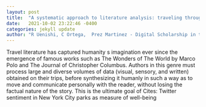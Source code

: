 ```yaml
---
layout: post
title:  "A systematic approach to literature analysis: traveling through stories"
date:   2021-10-02 23:22:46 -0400
categories: jekyll update
author: "R Uenishi, C Ortega,  Prez Martinez - Digital Scholarship in the , 2021"
---
```

Travel literature has captured humanity s imagination ever since the emergence of famous works such as The Wonders of The World by Marco Polo and The Journal of Christopher Columbus. Authors in this genre must process large and diverse volumes of data (visual, sensory, and written) obtained on their trips, before synthesizing it humanly in such a way as to move and communicate personally with the reader, without losing the factual nature of the story. This is the ultimate goal of Cites: Twitter sentiment in New York City parks as measure of well-being